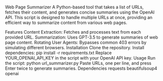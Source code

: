 Web Page Summarizer
A Python-based tool that takes a list of URLs, fetches their content, and generates concise summaries using the OpenAI API. This script is designed to handle multiple URLs at once, providing an efficient way to summarize content from various web pages.

Features
Content Extraction: Fetches and processes text from each provided URL.
Summarization: Uses GPT-3.5 to generate summaries of web page content.
Rotating User Agents: Bypasses common 403 errors by simulating different browsers.
Installation
Clone the repository.
Install dependencies:
pip install -r requirements.txt
Replace YOUR_OPENAI_API_KEY in the script with your OpenAI API key.
Usage
Run the script:
python url_summarizer.py
Paste URLs, one per line, and press Enter twice to generate summaries.
Dependencies
requests
beautifulsoup4
openai
